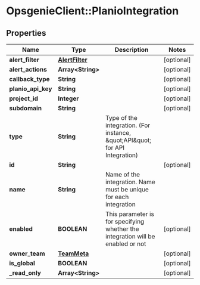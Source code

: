 # OpsgenieClient::PlanioIntegration

## Properties
Name | Type | Description | Notes
------------ | ------------- | ------------- | -------------
**alert_filter** | [**AlertFilter**](AlertFilter.md) |  | [optional] 
**alert_actions** | **Array&lt;String&gt;** |  | [optional] 
**callback_type** | **String** |  | [optional] 
**planio_api_key** | **String** |  | [optional] 
**project_id** | **Integer** |  | [optional] 
**subdomain** | **String** |  | [optional] 
**type** | **String** | Type of the integration. (For instance, \&quot;API\&quot; for API Integration) | 
**id** | **String** |  | [optional] 
**name** | **String** | Name of the integration. Name must be unique for each integration | 
**enabled** | **BOOLEAN** | This parameter is for specifying whether the integration will be enabled or not | [optional] 
**owner_team** | [**TeamMeta**](TeamMeta.md) |  | [optional] 
**is_global** | **BOOLEAN** |  | [optional] 
**_read_only** | **Array&lt;String&gt;** |  | [optional] 


